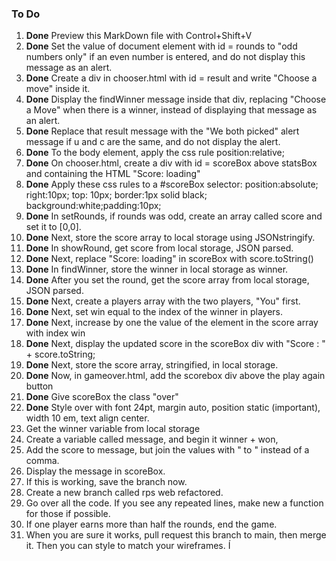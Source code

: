 ### To Do

1. **Done** Preview this MarkDown file with Control+Shift+V
1. **Done** Set the value of document element with id = rounds to "odd numbers only" if an even number is entered, and do not display this message as an alert.
1. **Done** Create a div in chooser.html with id = result and write "Choose a move" inside it. 
1. **Done** Display the findWinner message inside that div, replacing "Choose a Move" when there is a winner, instead of displaying that message as an alert. 
1. **Done** Replace that result message with the "We both picked" alert message if u and c are the same, and do not display the alert. 
1. **Done** To the body element, apply the css rule position:relative;
1. **Done** On chooser.html, create a div with id = scoreBox above statsBox and containing the HTML "Score: loading"
1. **Done** Apply these css rules to a #scoreBox selector:  position:absolute; right:10px; top: 10px; border:1px solid black; background:white;padding:10px;
1. **Done** In setRounds, if rounds was odd, create an array called score and set it to [0,0]. 
1. **Done** Next, store the score array to local storage using JSONstringify.
1. **Done** In showRound, get score from local storage, JSON parsed.
1. **Done** Next, replace "Score: loading" in scoreBox with score.toString()
1. **Done** In findWinner, store the winner in local storage as winner.
1. **Done** After you set the round, get the score array from local storage, JSON parsed. 
1. **Done** Next, create a players array with the two players, "You" first. 
1. **Done** Next, set win equal to the index of the winner in players.
1. **Done** Next, increase by one the value of the element in the score array with index win
1. **Done** Next, display the updated score in the scoreBox div with "Score : " + score.toString;
1. **Done** Next, store the score array, stringified, in local storage.
1. **Done** Now, in gameover.html, add the scorebox div above the play again button
1. **Done** Give scoreBox the class "over" 
1. **Done** Style over with font 24pt, margin auto, position static (important), width 10 em, text align center.
1. Get the winner variable from local storage
1. Create a variable called message, and begin it winner + won, 
1. Add the score to message, but join the values with " to " instead of a comma. 
1. Display the message in scoreBox. 
1. If this is working, save the branch now. 
1. Create a new branch called rps web refactored. 
1. Go over all the code.  If you see any repeated lines, make new a function for those if possible.  
1. If one player earns more than half the rounds, end the game.
1. When you are sure it works, pull request this branch to main, then merge it.  Then you can style to match your wireframes. Í

